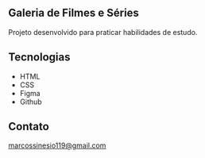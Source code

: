 ## Galeria de Filmes e Séries

Projeto desenvolvido para praticar habilidades de estudo.

## Tecnologias

- HTML
- CSS
- Figma
- Github

## Contato

marcossinesio119@gmail.com
